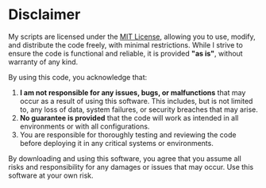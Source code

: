 # Disclaimer

My scripts are licensed under the [MIT License](LICENSE), allowing you to use, modify, and distribute the code freely, with minimal restrictions. While I strive to ensure the code is functional and reliable, it is provided **"as is"**, without warranty of any kind. 

By using this code, you acknowledge that:

1. **I am not responsible for any issues, bugs, or malfunctions** that may occur as a result of using this software. This includes, but is not limited to, any loss of data, system failures, or security breaches that may arise.
2. **No guarantee is provided** that the code will work as intended in all environments or with all configurations.
3. You are responsible for thoroughly testing and reviewing the code before deploying it in any critical systems or environments.

By downloading and using this software, you agree that you assume all risks and responsibility for any damages or issues that may occur. Use this software at your own risk.

